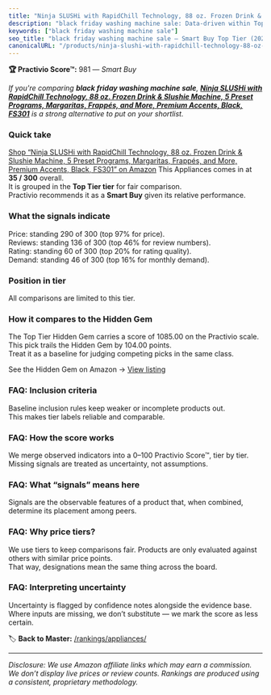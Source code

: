 ```yaml
---
title: "Ninja SLUSHi with RapidChill Technology, 88 oz. Frozen Drink & Slushie Machine, 5 Preset Programs, Margaritas, Frappés, and More, Premium Accents, Black, FS301"
description: "black friday washing machine sale: Data-driven within Top Tier ranking using the Practivio Score™. Positioned by quality, value, demand, findability, momentum."
keywords: ["black friday washing machine sale"]
seo_title: "black friday washing machine sale — Smart Buy Top Tier (2025)"
canonicalURL: "/products/ninja-slushi-with-rapidchill-technology-88-oz-frozen-drink-slushie-machine-5-preset-programs-margaritas-frappes-and-more-premium-accents-black-fs301-B0D2LZYQ2M/"
---
```


**🏆 Practivio Score™:** 981 — _Smart Buy_


*If you're comparing **black friday washing machine sale**, **[Ninja SLUSHi with RapidChill Technology, 88 oz. Frozen Drink & Slushie Machine, 5 Preset Programs, Margaritas, Frappés, and More, Premium Accents, Black, FS301](https://www.amazon.com/dp/B0D2LZYQ2M?tag=practivio-20)** is a strong alternative to put on your shortlist.*
### Quick take
[Shop “Ninja SLUSHi with RapidChill Technology, 88 oz. Frozen Drink & Slushie Machine, 5 Preset Programs, Margaritas, Frappés, and More, Premium Accents, Black, FS301” on Amazon](https://www.amazon.com/dp/B0D2LZYQ2M?tag=practivio-20)
This Appliances comes in at **35 / 300** overall.  
It is grouped in the **Top Tier tier** for fair comparison.  
Practivio recommends it as a **Smart Buy** given its relative performance.

### What the signals indicate
Price: standing 290 of 300 (top 97% for price).  
Reviews: standing 136 of 300 (top 46% for review numbers).  
Rating: standing 60 of 300 (top 20% for rating quality).  
Demand: standing 46 of 300 (top 16% for monthly demand).

### Position in tier
All comparisons are limited to this tier.

### How it compares to the Hidden Gem
The Top Tier Hidden Gem carries a score of 1085.00 on the Practivio scale.  
This pick trails the Hidden Gem by 104.00 points.  
Treat it as a baseline for judging competing picks in the same class.  

See the Hidden Gem on Amazon → [View listing](https://www.amazon.com/dp/B00939I7EK?tag=practivio-20)

### FAQ: Inclusion criteria
Baseline inclusion rules keep weaker or incomplete products out.  
This makes tier labels reliable and comparable.

### FAQ: How the score works
We merge observed indicators into a 0–100 Practivio Score™, tier by tier.  
Missing signals are treated as uncertainty, not assumptions.

### FAQ: What “signals” means here
Signals are the observable features of a product that, when combined, determine its placement among peers.

### FAQ: Why price tiers?
We use tiers to keep comparisons fair. Products are only evaluated against others with similar price points.  
That way, designations mean the same thing across the board.

### FAQ: Interpreting uncertainty
Uncertainty is flagged by confidence notes alongside the evidence base.  
Where inputs are missing, we don’t substitute — we mark the score as less certain.


🏷️ **Back to Master:** [/rankings/appliances/](/rankings/appliances/)

---
_Disclosure: We use Amazon affiliate links which may earn a commission. We don’t display live prices or review counts. Rankings are produced using a consistent, proprietary methodology._
